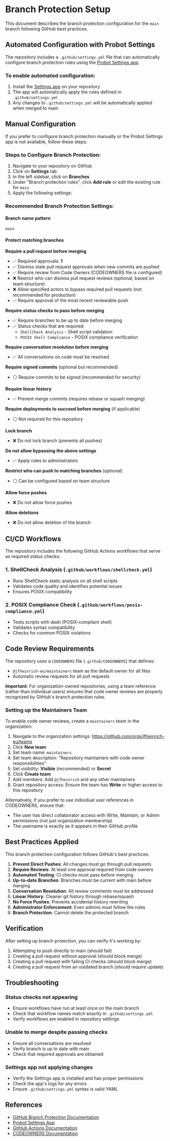 # Branch Protection Setup

This document describes the branch protection configuration for the `main` branch following GitHub best practices.

## Automated Configuration with Probot Settings

The repository includes a `.github/settings.yml` file that can automatically configure branch protection rules using the [Probot Settings app](https://probot.github.io/apps/settings/).

### To enable automated configuration:

1. Install the [Settings app](https://github.com/apps/settings) on your repository
2. The app will automatically apply the rules defined in `.github/settings.yml`
3. Any changes to `.github/settings.yml` will be automatically applied when merged to main

## Manual Configuration

If you prefer to configure branch protection manually or the Probot Settings app is not available, follow these steps:

### Steps to Configure Branch Protection:

1. Navigate to your repository on GitHub
2. Click on **Settings** tab
3. In the left sidebar, click on **Branches**
4. Under "Branch protection rules", click **Add rule** or edit the existing rule for `main`
5. Apply the following settings:

### Recommended Branch Protection Settings:

#### Branch name pattern
```
main
```

#### Protect matching branches

**Require a pull request before merging**
- ✅ Required approvals: **1**
- ✅ Dismiss stale pull request approvals when new commits are pushed
- ✅ Require review from Code Owners (CODEOWNERS file is configured)
- ❌ Restrict who can dismiss pull request reviews (optional, based on team structure)
- ❌ Allow specified actors to bypass required pull requests (not recommended for production)
- ✅ Require approval of the most recent reviewable push

**Require status checks to pass before merging**
- ✅ Require branches to be up to date before merging
- ✅ Status checks that are required:
  - `ShellCheck Analysis` - Shell script validation
  - `POSIX Shell Compliance` - POSIX compliance verification

**Require conversation resolution before merging**
- ✅ All conversations on code must be resolved

**Require signed commits** (optional but recommended)
- ⚪ Require commits to be signed (recommended for security)

**Require linear history**
- ✅ Prevent merge commits (requires rebase or squash merging)

**Require deployments to succeed before merging** (if applicable)
- ⚪ Not required for this repository

**Lock branch**
- ❌ Do not lock branch (prevents all pushes)

**Do not allow bypassing the above settings**
- ✅ Apply rules to administrators

**Restrict who can push to matching branches** (optional)
- ⚪ Can be configured based on team structure

**Allow force pushes**
- ❌ Do not allow force pushes

**Allow deletions**
- ❌ Do not allow deletion of the branch

## CI/CD Workflows

The repository includes the following GitHub Actions workflows that serve as required status checks:

### 1. ShellCheck Analysis (`.github/workflows/shellcheck.yml`)
- Runs ShellCheck static analysis on all shell scripts
- Validates code quality and identifies potential issues
- Ensures POSIX compatibility

### 2. POSIX Compliance Check (`.github/workflows/posix-compliance.yml`)
- Tests scripts with dash (POSIX-compliant shell)
- Validates syntax compatibility
- Checks for common POSIX violations

## Code Review Requirements

The repository uses a `CODEOWNERS` file (`.github/CODEOWNERS`) that defines:
- `@jfheinrich-eu/maintainers` team as the default owner for all files
- Automatic review requests for all pull requests

**Important**: For organization-owned repositories, using a team reference (rather than individual users) ensures that code owner reviews are properly recognized by GitHub's branch protection rules.

### Setting up the Maintainers Team

To enable code owner reviews, create a `maintainers` team in the organization:

1. Navigate to the organization settings: https://github.com/orgs/jfheinrich-eu/teams
2. Click **New team**
3. Set team name: `maintainers`
4. Set team description: "Repository maintainers with code owner responsibilities"
5. Set visibility: **Visible** (recommended) or **Secret**
6. Click **Create team**
7. Add members: Add `@jfheinrich` and any other maintainers
8. Grant repository access: Ensure the team has **Write** or higher access to this repository

Alternatively, if you prefer to use individual user references in CODEOWNERS, ensure that:
- The user has direct collaborator access with Write, Maintain, or Admin permissions (not just organization membership)
- The username is exactly as it appears in their GitHub profile

## Best Practices Applied

This branch protection configuration follows GitHub's best practices:

1. **Prevent Direct Pushes**: All changes must go through pull requests
2. **Require Reviews**: At least one approval required from code owners
3. **Automated Testing**: CI checks must pass before merging
4. **Up-to-date Branches**: Branches must be current with main before merging
5. **Conversation Resolution**: All review comments must be addressed
6. **Linear History**: Cleaner git history through rebase/squash
7. **No Force Pushes**: Prevents accidental history rewriting
8. **Administrator Enforcement**: Even admins must follow the rules
9. **Branch Protection**: Cannot delete the protected branch

## Verification

After setting up branch protection, you can verify it's working by:

1. Attempting to push directly to main (should fail)
2. Creating a pull request without approval (should block merge)
3. Creating a pull request with failing CI checks (should block merge)
4. Creating a pull request from an outdated branch (should require update)

## Troubleshooting

### Status checks not appearing
- Ensure workflows have run at least once on the main branch
- Check that workflow names match exactly in `.github/settings.yml`
- Verify workflows are enabled in repository settings

### Unable to merge despite passing checks
- Ensure all conversations are resolved
- Verify branch is up to date with main
- Check that required approvals are obtained

### Settings app not applying changes
- Verify the Settings app is installed and has proper permissions
- Check the app's logs for any errors
- Ensure `.github/settings.yml` syntax is valid YAML

## References

- [GitHub Branch Protection Documentation](https://docs.github.com/en/repositories/configuring-branches-and-merges-in-your-repository/managing-protected-branches/about-protected-branches)
- [Probot Settings App](https://probot.github.io/apps/settings/)
- [GitHub Actions Documentation](https://docs.github.com/en/actions)
- [CODEOWNERS Documentation](https://docs.github.com/en/repositories/managing-your-repositorys-settings-and-features/customizing-your-repository/about-code-owners)
